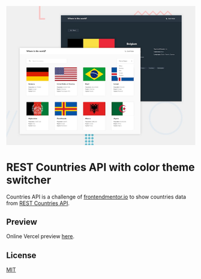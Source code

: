 ![banner](./banner.jpg)

# REST Countries API with color theme switcher

Countries API is a challenge of [frontendmentor.io](https://www.frontendmentor.io/challenges/social-media-dashboard-with-theme-switcher-6oY8ozp_H) to show countries data from [REST Countries API](https://restcountries.eu).

## Preview

Online Vercel preview [here](https://countries-overview.brunocsouto.now.sh/).


## License
[MIT](https://choosealicense.com/licenses/mit/)
